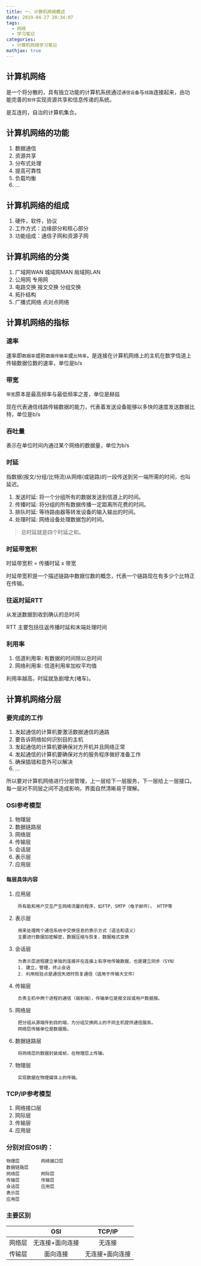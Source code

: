 ```yaml
---
title: 一、计算机网络概述
date: 2019-04-27 20:34:07
tags:
  - 网络
  - 学习笔记
categories:
  - 计算机网络学习笔记
mathjax: true
---
```


## 计算机网络
是一个将分散的，具有独立功能的计算机系统通过`通信设备`与`线路`连接起来，由功能完善的`软件`实现资源共享和信息传递的系统。

是互连的，自治的计算机集合。

## 计算机网络的功能
1. 数据通信
2. 资源共享
3. 分布式处理
4. 提高可靠性
5. 负载均衡
6. ...

<!-- more -->

## 计算机网络的组成
1. 硬件，软件，协议
2. 工作方式：边缘部分和核心部分
3. 功能组成：通信子网和资源子网

## 计算机网络的分类
1. 广域网WAN 城域网MAN 局域网LAN
2. 公用网 专用网
3. 电路交换 报文交换 分组交换
4. 拓扑结构
5. 广播式网络 点对点网络

## 计算机网络的指标

### 速率
速率即`数据率`或称`数据传输率`或`比特率`，是连接在计算机网络上的主机在数字信道上传输数据位数的速率，单位是b/s

### 带宽
`带宽`原本是最高频率与最低频率之差，单位是赫兹

现在代表通信线路传输数据的能力，代表着发送设备能够以多快的速度发送数据比特，单位是b/s

### 吞吐量
表示在单位时间内通过某个网络的数据量，单位为b/s

### 时延
指数据(报文/分组/比特流)从网络(或链路)的一段传送到另一端所需的时间，也叫延迟。

1. 发送时延: 将一个分组所有的数据发送到信道上的时间。
2. 传播时延: 将分组的所有数据传播一定距离所花费的时间。
3. 排队时延: 等待路由器等转发设备的输入输出的时间。
4. 处理时延: 网络设备处理数据包的时间。

> 总时延就是四个时延之和。

### 时延带宽积
时延带宽积 = 传播时延 x 带宽

时延带宽积是一个描述链路中数据位数的概念，代表一个链路现在有多少个比特正在传输。

### 往返时延RTT
从发送数据到收到确认的总时间

RTT 主要包括往返传播时延和末端处理时间

### 利用率
1. 信道利用率: 有数据的时间除以总时间
2. 网络利用率: 信道利用率加权平均值

利用率越高，时延就急剧增大(堵车)。

## 计算机网络分层

### 要完成的工作
1. 发起通信的计算机要激活数据通信的通路
2. 要告诉网络如何识别目的主机
3. 发起通信的计算机要确保对方开机并且网络正常
4. 发起通信的计算机要确保对方的服务程序做好准备工作
5. 确保插错和意外可以解决
6. ...

所以要对计算机网络进行分层管理，上一层给下一层服务，下一层给上一层接口。每一层对不同层之间不造成影响，界面自然清晰易于理解。

### OSI参考模型
1. 物理层
2. 数据链路层
3. 网络层
4. 传输层
5. 会话层
6. 表示层
7. 应用层

#### 每层具体内容
1. 应用层

        所有能和用户交互产生网络流量的程序，如FTP，SMTP（电子邮件）， HTTP等

2. 表示层

        用来处理两个通信系统中交换信息的表示方式（语法和语义）
        主要进行数据加密解密，数据压缩与恢复，数据格式变换

3. 会话层

        为表示层进程建立单独的连接并在连接上有序地传输数据，也是建立同步（SYN）
        1. 建立，管理，终止会话
        2. 利用校验点是通信失效时恢复通信（适用于传输大文件）

4. 传输层

        负责主机中两个进程的通信（端到端），传输单位是报文段或用户数据报。

5. 网络层

        把分组从源端传到目的端，为分组交换网上的不同主机提供通信服务。
        网络层传输单位是数据报。

6. 数据链路层

        将网络层的数据封装成帧，在物理层上传输。

7. 物理层

        实现数据在物理媒体上的传输。

### TCP/IP参考模型
1. 网络接口层
2. 网际层
3. 传输层
4. 应用层

### 分别对应OSI的：
```
物理层        网络接口层
数据链路层
网络层        网际层
传输层        传输层
会话层        应用层
表示层
应用层
```

### 主要区别
||OSI|TCP/IP|
-|:-:|:-:
网络层|无连接+面向连接|无连接
传输层|面向连接|无连接+面向连接
